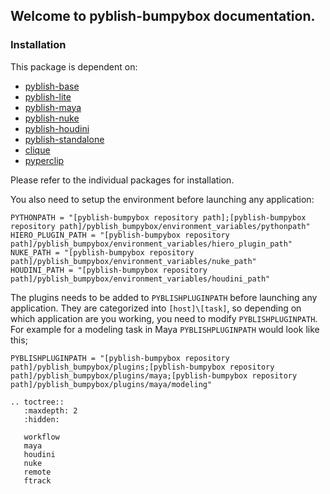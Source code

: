 ## Welcome to pyblish-bumpybox documentation.

### Installation

This package is dependent on:

- [pyblish-base](https://github.com/pyblish/pyblish-base)
- [pyblish-lite](https://github.com/pyblish/pyblish-lite)
- [pyblish-maya](https://github.com/pyblish/pyblish-maya)
- [pyblish-nuke](https://github.com/pyblish/pyblish-nuke)
- [pyblish-houdini](https://github.com/pyblish/pyblish-houdini)
- [pyblish-standalone](https://github.com/pyblish/pyblish-standalone)
- [clique](https://gitlab.com/4degrees/clique)
- [pyperclip](https://github.com/asweigart/pyperclip)

Please refer to the individual packages for installation.

You also need to setup the environment before launching any application:

```
PYTHONPATH = "[pyblish-bumpybox repository path];[pyblish-bumpybox repository path]/pyblish_bumpybox/environment_variables/pythonpath"
HIERO_PLUGIN_PATH = "[pyblish-bumpybox repository path]/pyblish_bumpybox/environment_variables/hiero_plugin_path"
NUKE_PATH = "[pyblish-bumpybox repository path]/pyblish_bumpybox/environment_variables/nuke_path"
HOUDINI_PATH = "[pyblish-bumpybox repository path]/pyblish_bumpybox/environment_variables/houdini_path"
```

The plugins needs to be added to ```PYBLISHPLUGINPATH``` before launching any application. They are categorized into ```[host]\[task]```, so depending on which application are you working, you need to modify ```PYBLISHPLUGINPATH```. For example for a modeling task in Maya ```PYBLISHPLUGINPATH``` would look like this;

```
PYBLISHPLUGINPATH = "[pyblish-bumpybox repository path]/pyblish_bumpybox/plugins;[pyblish-bumpybox repository path]/pyblish_bumpybox/plugins/maya;[pyblish-bumpybox repository path]/pyblish_bumpybox/plugins/maya/modeling"
```

```eval_rst
.. toctree::
   :maxdepth: 2
   :hidden:

   workflow
   maya
   houdini
   nuke
   remote
   ftrack
```
